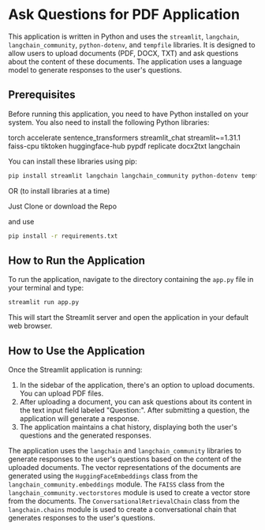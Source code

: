 # Ask Questions for PDF Application

This application is written in Python and uses the `streamlit`, `langchain`, `langchain_community`, `python-dotenv`, and `tempfile` libraries. It is designed to allow users to upload documents (PDF, DOCX, TXT) and ask questions about the content of these documents. The application uses a language model to generate responses to the user's questions.

## Prerequisites

Before running this application, you need to have Python installed on your system. You also need to install the following Python libraries:

torch
accelerate
sentence_transformers
streamlit_chat
streamlit~=1.31.1
faiss-cpu
tiktoken
huggingface-hub
pypdf
replicate
docx2txt
langchain

You can install these libraries using pip:

```bash
pip install streamlit langchain langchain_community python-dotenv tempfile
```

OR (to install libraries at a time)

Just Clone or download the Repo 

and use 
```bash
pip install -r requirements.txt
```

## How to Run the Application

To run the application, navigate to the directory containing the `app.py` file in your terminal and type:

```bash
streamlit run app.py
```

This will start the Streamlit server and open the application in your default web browser.

## How to Use the Application

Once the Streamlit application is running:

1. In the sidebar of the application, there's an option to upload documents. You can upload PDF files.
2. After uploading a document, you can ask questions about its content in the text input field labeled "Question:". After submitting a question, the application will generate a response.
3. The application maintains a chat history, displaying both the user's questions and the generated responses.

The application uses the `langchain` and `langchain_community` libraries to generate responses to the user's questions based on the content of the uploaded documents. The vector representations of the documents are generated using the `HuggingFaceEmbeddings` class from the `langchain_community.embeddings` module. The `FAISS` class from the `langchain_community.vectorstores` module is used to create a vector store from the documents. The `ConversationalRetrievalChain` class from the `langchain.chains` module is used to create a conversational chain that generates responses to the user's questions.
